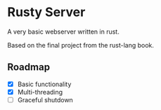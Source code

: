 # Rusty Server

A very basic webserver written in rust.

Based on the final project from the rust-lang book.

## Roadmap

- [x] Basic functionality
- [x] Multi-threading
- [ ] Graceful shutdown
